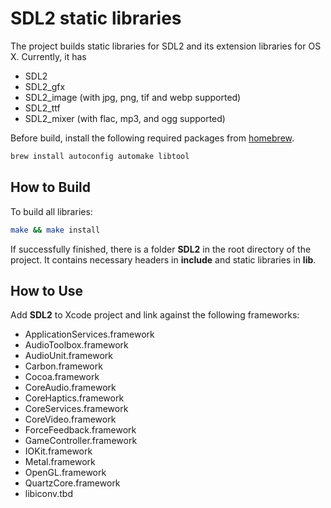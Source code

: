 # SDL2 static libraries

The project builds static libraries for SDL2 and its extension libraries for OS X. Currently, it has

- SDL2
- SDL2_gfx
- SDL2_image (with jpg, png, tif and webp supported)
- SDL2_ttf
- SDL2_mixer (with flac, mp3, and ogg supported)

Before build, install the following required packages from [homebrew](https://brew.sh).

```bash
brew install autoconfig automake libtool
```

## How to Build

To build all libraries:

```bash
make && make install
```

If successfully finished, there is a folder **SDL2** in the root directory of the project. It contains necessary headers in **include** and static libraries in **lib**.

## How to Use

Add **SDL2** to Xcode project and link against the following frameworks:

- ApplicationServices.framework
- AudioToolbox.framework
- AudioUnit.framework
- Carbon.framework
- Cocoa.framework
- CoreAudio.framework
- CoreHaptics.framework
- CoreServices.framework
- CoreVideo.framework
- ForceFeedback.framework
- GameController.framework
- IOKit.framework
- Metal.framework
- OpenGL.framework
- QuartzCore.framework
- libiconv.tbd

